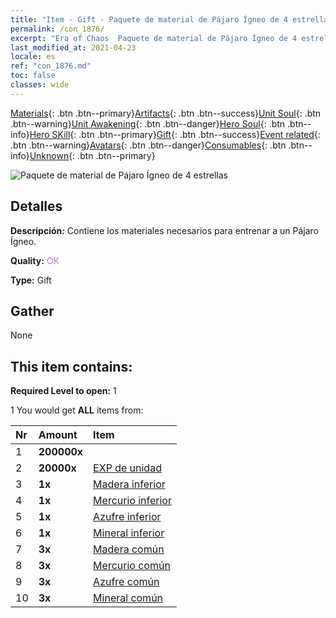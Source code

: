 ```yaml
---
title: "Item - Gift - Paquete de material de Pájaro Ígneo de 4 estrellas"
permalink: /con_1876/
excerpt: "Era of Chaos  Paquete de material de Pájaro Ígneo de 4 estrellas"
last_modified_at: 2021-04-23
locale: es
ref: "con_1876.md"
toc: false
classes: wide
---
```

 [Materials](/ItemsES/){: .btn .btn--primary}[Artifacts](/ItemsES/Artifacts/){: .btn .btn--success}[Unit Soul](/ItemsES/UnitSoul/){: .btn .btn--warning}[Unit Awakening](/ItemsES/UnitAwakening/){: .btn .btn--danger}[Hero Soul](/ItemsES/HeroSoul/){: .btn .btn--info}[Hero SKill](/ItemsES/HeroSkill/){: .btn .btn--primary}[Gift](/ItemsES/Gift/){: .btn .btn--success}[Event related](/ItemsES/Events/){: .btn .btn--warning}[Avatars](/ItemsES/Avatars/){: .btn .btn--danger}[Consumables](/ItemsES/Consumables/){: .btn .btn--info}[Unknown](/ItemsES/Unknown/){: .btn .btn--primary}

 ![Paquete de material de Pájaro Ígneo de 4 estrellas](/images/t/i_907499.png)

## Detalles
 **Descripción:** Contiene los materiales necesarios para entrenar a un Pájaro Ígneo.

 **Quality:** <span style="color: #DA70D6">OK</span>

 **Type:** Gift

## Gather

  None

## This item contains:

 **Required Level to open:** 1

 1 You would get **ALL** items  from:

  | Nr | Amount |     Item    |
  |:---|:-------|:------------|
  | 1 |  **200000x** | <i class="fas fa-coins"/> |  | 
  | 2 |  **20000x** | [EXP de unidad](/ItemsES/con_902/) |  | 
  | 3 |  **1x** | [Madera inferior](/ItemsES/mat_1/) |  | 
  | 4 |  **1x** | [Mercurio inferior](/ItemsES/mat_2/) |  | 
  | 5 |  **1x** | [Azufre inferior](/ItemsES/mat_3/) |  | 
  | 6 |  **1x** | [Mineral inferior](/ItemsES/mat_1/) |  | 
  | 7 |  **3x** | [Madera común](/ItemsES/mat_7/) |  | 
  | 8 |  **3x** | [Mercurio común](/ItemsES/mat_8/) |  | 
  | 9 |  **3x** | [Azufre común](/ItemsES/mat_9/) |  | 
  | 10 |  **3x** | [Mineral común](/ItemsES/mat_6/) |  | 
